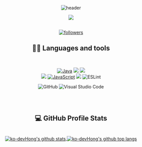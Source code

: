 <div align="center">
  
  ![header](https://capsule-render.vercel.app/api?type=waving&color=auto&height=200&section=header&text=LeeTaeHong&fontSize=48)
  
  <p align="center">
  <img src="https://readme-typing-svg.herokuapp.com/?lines=🙋+Hi+I'm+Tae+Hong+Lee!&center=true&width=380&height=45">
  </p>
  
  <br>
   <a href="https://github.com/ko-devHong">
    <img alt="followers" title="Follow me on Github" src="https://img.shields.io/github/followers/ko-devHong?color=236ad3&labelColor=1155ba&style=for-the-badge&logo=github&label=Follow%20me"/></a>
  <br>
  
## 👨‍💻 Languages and tools
   <br>
<p align="center">
   
  <a href="https://github.com/search?q=user%3Ako-devHong+is%3Arepo+language%3AJava">
    <img alt="Java" src="https://img.shields.io/badge/java-%23ED8B00.svg?&style=for-the-badge&logo=java&logoColor=white"></a>
       <a href="https://github.com/search?q=user%3Ako-devHong+is%3Arepo+language%3Ajavascript">
    <img src="https://img.shields.io/badge/-Express-000000?style=for-the-badge&logo=express&logoColor=white" /></a>
  <a href="https://github.com/search?q=user%3Ako-devHong+is%3Arepo+language%3Ajavascript">
        <img src="https://img.shields.io/badge/-Node.js-green?style=for-the-badge&logo=Node.js&logoColor=white" /></a>
    <br>
     <a href="https://github.com/search?q=user%3Ako-devHong+is%3Arepo+language%3Ajavascript">
        <img src="https://img.shields.io/badge/-React-61DAFB?style=for-the-badge&logo=react&logoColor=FFFFFF" /></a>
  <a href="https://github.com/search?q=user%3Ako-devHong+is%3Arepo+language%3Ajavascript">
<img alt="JavaScript" src="https://img.shields.io/badge/javascript-%23323330.svg?&style=for-the-badge&logo=javascript&logoColor=%23F7DF1E"></a>
   <a href="https://github.com/search?q=user%3Ako-devHong+is%3Arepo+language%3Atypescript">
        <img src="https://img.shields.io/badge/-TypeScript-3178C6?style=for-the-badge&logo=typescript&logoColor=white" /></a>
  <img alt="ESLint" src="https://img.shields.io/badge/-ESLint-4B32C3?style=for-the-badge&logo=eslint&logoColor=white" />
   

  <a><img alt="GitHub" src="https://img.shields.io/badge/github-%23121011.svg?&style=for-the-badge&logo=github&logoColor=white"></a>
  <a><img alt="Visual Studio Code" src="https://img.shields.io/badge/-Visual Studio Code-0078d7.svg?&style=for-the-badge&logo=visual-studio-code&logoColor=white"></a>
</p>
  
  

  <br>
  <br>
  
## 💻 GitHub Profile Stats 
  <br/>
  
  
  <a href="https://github.com/anuraghazra/github-readme-stats">
    <img align="center" src="https://github-readme-stats.vercel.app/api?username=ko-devHong&count_private=true&show_icons=true&theme=react&hide_border=true&bg_color=0D1117" alt="ko-devHong's github stats" />
  </a>
  <a href="https://github.com/anuraghazra/github-readme-stats">
    <img align="center" src="https://github-readme-stats.anuraghazra1.vercel.app/api/top-langs/?username=ko-devHong&layout=compact&theme=react&hide_border=true&bg_color=0D1117" alt="ko-devHong's github top langs" />
  </a>  

  
</div>
